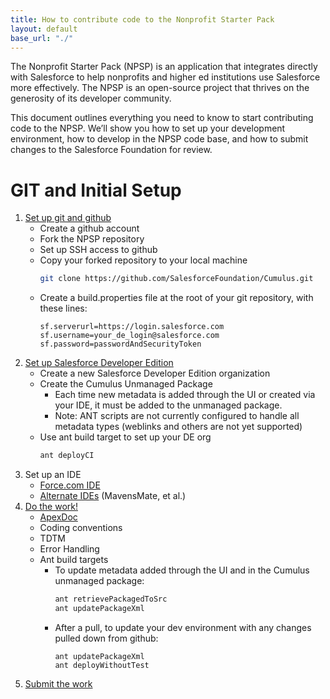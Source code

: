 ```yaml
---
title: How to contribute code to the Nonprofit Starter Pack
layout: default
base_url: "./"
---
```


The Nonprofit Starter Pack (NPSP) is an application that integrates directly with Salesforce to help nonprofits and higher ed institutions use Salesforce more effectively. The NPSP is an open-source project that thrives on the generosity of its developer community.

This document outlines everything you need to know to start contributing code to the NPSP. We’ll show you how to set up your development environment, how to develop in the NPSP code base, and how to submit changes to the Salesforce Foundation for review.

# GIT and Initial Setup

1.  [Set up git and github](Contributor/Github.html)
    - Create a github account
    - Fork the NPSP repository
    - Set up SSH access to github
    - Copy your forked repository to your local machine
        ```sh
        git clone https://github.com/SalesforceFoundation/Cumulus.git
        ```
    - Create a build.properties file at the root of your git repository, with these lines:
        ```
        sf.serverurl=https://login.salesforce.com
        sf.username=your_de_login@salesforce.com
        sf.password=passwordAndSecurityToken
        ```
2.  [Set up Salesforce Developer Edition](Contributor/Developer-Edition-Salesforce-Instance.html)
    - Create a new Salesforce Developer Edition organization
    - Create the Cumulus Unmanaged Package
        - Each time new metadata is added through the UI or created via your IDE, it must be added to the unmanaged package.
        - Note: ANT scripts are not currently configured to handle all metadata types (weblinks and others are not yet supported)
    - Use ant build target to set up your DE org
        ```sh
        ant deployCI
        ```
3. Set up an IDE
    - [Force.com IDE](Contributor/Force.com-IDE-Setup.html)
    - [Alternate IDEs](Contributor/Alternate-IDEs.html) (MavensMate, et al.)
4. [Do the work!](Contributor/Do-the-Work.html)
    - [ApexDoc](http://developer.salesforcefoundation.org/Cumulus/)
    - Coding conventions
    - TDTM
    - Error Handling
    - Ant build targets
        - To update metadata added through the UI and in the Cumulus unmanaged package:
            ```sh
            ant retrievePackagedToSrc
            ant updatePackageXml
            ```
        - After a pull, to update your dev environment with any changes pulled down from github:
            ```
            ant updatePackageXml
            ant deployWithoutTest
            ```
5. [Submit the work](Contributor/Submit-Your-Feature.html)
